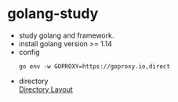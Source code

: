 # golang-study
* study golang and framework.
* install golang version >= 1.14
* config
  ```shell script
  go env -w GOPROXY=https://goproxy.io,direct
  ```
* directory  
  [Directory Layout](http://www.nguyenanhdung.info/2017/11/golang-project-directory-structure.html)